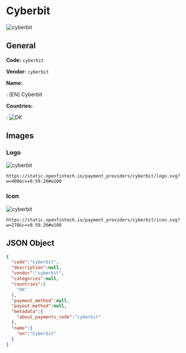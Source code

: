 
# Cyberbit 
![cyberbit](https://static.openfintech.io/payment_providers/cyberbit/logo.svg?w=400&c=v0.59.26#w100)  

## General 
 
**Code:** `cyberbit` 
 
**Vendor:** `cyberbit` 
 
**Name:** 
 
:	[EN] Cyberbit 
 
 
**Countries:** 
 
:	![DK](https://cdnjs.cloudflare.com/ajax/libs/flag-icon-css/3.3.0/flags/4x3/dk.svg#w24)  

## Images 

### Logo 
 
![cyberbit](https://static.openfintech.io/payment_providers/cyberbit/logo.svg?w=400&c=v0.59.26#w100)  

```
https://static.openfintech.io/payment_providers/cyberbit/logo.svg?w=400&c=v0.59.26#w100
```  

### Icon 
 
![cyberbit](https://static.openfintech.io/payment_providers/cyberbit/icon.svg?w=278&c=v0.59.26#w100)  

```
https://static.openfintech.io/payment_providers/cyberbit/icon.svg?w=278&c=v0.59.26#w100
```  

## JSON Object 

```json
{
  "code":"cyberbit",
  "description":null,
  "vendor":"cyberbit",
  "categories":null,
  "countries":[
    "DK"
  ],
  "payment_method":null,
  "payout_method":null,
  "metadata":{
    "about_payments_code":"cyberbit"
  },
  "name":{
    "en":"Cyberbit"
  }
}
```  
